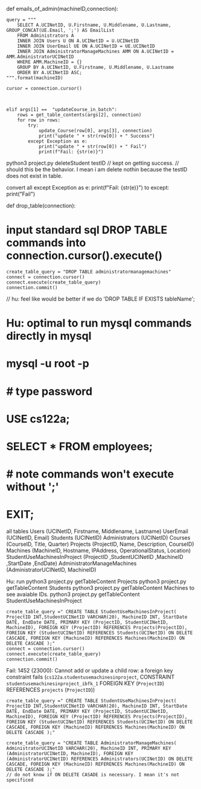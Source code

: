 def emails_of_admin(machineID,connection):
        
    query = """
        SELECT A.UCINetID, U.Firstname, U.Middlename, U.Lastname, GROUP_CONCAT(UE.Email, ';') AS EmailList
        FROM Administrators A
        INNER JOIN Users U ON A.UCINetID = U.UCINetID
        INNER JOIN UserEmail UE ON A.UCINetID = UE.UCINetID
        INNER JOIN AdministratorManageMachines AMM ON A.UCINetID = AMM.AdministratorUCINetID
        WHERE AMM.MachineID = {}
        GROUP BY A.UCINetID, U.Firstname, U.Middlename, U.Lastname
        ORDER BY A.UCINetID ASC;
    """.format(machineID)

    cursor = connection.cursor()



    elif args[1] ==  "updateCourse_in_batch":
        rows = get_table_contents(args[2], connection)
        for row in rows:
            try:
                update_Course(row[0], args[3], connection)
                print("update " + str(row[0]) + " Success")
            except Exception as e:
                print("update " + str(row[0]) + " Fail")
                print(f"Fail: {str(e)}")





python3 project.py deleteStudent testID
// kept on getting success.
// should this be the behavior. I mean i am delete nothin because the testID does not exist in table.



convert all
        except Exception as e:
            print(f"Fail: {str(e)}")
to 
        except:
            print("Fail")



def drop_table(connection):
# input standard sql DROP TABLE commands into connection.cursor().execute()
    create_table_query = "DROP TABLE administratormanagemachines"     
    connect = connection.cursor()
    connect.execute(create_table_query) 
    connection.commit()
// hu: feel like would be better if we do 'DROP TABLE IF EXISTS tableName';





# Hu: optimal to run mysql commands directly in mysql
# mysql -u root -p
# # type password
# USE cs122a;
# SELECT * FROM employees;
# # note commands won't execute without ';'
# EXIT;



all tables
Users (UCINetID, Firstname, Middlename, Lastname)
UserEmail (UCINetID, Email)
Students (UCINetID)
Administrators (UCINetID)
Courses (CourseID, Title, Quarter)
Projects (ProjectID, Name, Description, CourseID)
Machines (MachineID, Hostname, IPAddress, OperationalStatus, Location)
StudentUseMachinesInProject (ProjectID ,StudentUCINetID ,MachineID ,StartDate ,EndDate)
AdministratorManageMachines (AdministratorUCINetID, MachineID)

Hu: run
    python3 project.py getTableContent Projects
    python3 project.py getTableContent Students
    python3 project.py getTableContent Machines
to see avaiable IDs.
python3 project.py getTableContent StudentUseMachinesInProject



    create_table_query =" CREATE TABLE StudentUseMachinesInProject( ProjectID INT,StudentUCINetID VARCHAR(20), MachineID INT, StartDate DATE, EndDate DATE, PRIMARY KEY (ProjectID, StudentUCINetID, MachineID), FOREIGN KEY (ProjectID) REFERENCES Projects(ProjectID), FOREIGN KEY (StudentUCINetID) REFERENCES Students(UCINetID) ON DELETE CASCADE, FOREIGN KEY (MachineID) REFERENCES Machines(MachineID) ON DELETE CASCADE );"
    connect = connection.cursor()
    connect.execute(create_table_query)
    connection.commit()

Fail: 1452 (23000): Cannot add or update a child row: a foreign key constraint fails (`cs122a`.`studentusemachinesinproject`, CONSTRAINT `studentusemachinesinproject_ibfk_1` FOREIGN KEY (`ProjectID`) REFERENCES `projects` (`ProjectID`))




    create_table_query =" CREATE TABLE StudentUseMachinesInProject( ProjectID INT,StudentUCINetID VARCHAR(20), MachineID INT, StartDate DATE, EndDate DATE, PRIMARY KEY (ProjectID, StudentUCINetID, MachineID), FOREIGN KEY (ProjectID) REFERENCES Projects(ProjectID), FOREIGN KEY (StudentUCINetID) REFERENCES Students(UCINetID) ON DELETE CASCADE, FOREIGN KEY (MachineID) REFERENCES Machines(MachineID) ON DELETE CASCADE );"

    create_table_query = "CREATE TABLE AdministratorManageMachines( AdministratorUCINetID VARCHAR(20), MachineID INT, PRIMARY KEY (AdministratorUCINetID, MachineID), FOREIGN KEY (AdministratorUCINetID) REFERENCES Administrators(UCINetID) ON DELETE CASCADE, FOREIGN KEY (MachineID) REFERENCES Machines(MachineID) ON DELETE CASCADE );"
    // do not know if ON DELETE CASADE is necessary. I mean it's not specificed
